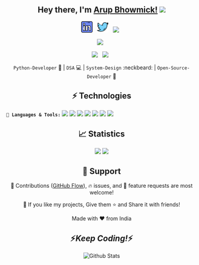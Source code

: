 <h2 align="center">Hey there, I'm <a href="https://bit.ly/arup-resume">Arup Bhowmick!</a> <img src="https://media.giphy.com/media/hvRJCLFzcasrR4ia7z/giphy.gif" width="25px"> </h2>

<p align='center'>
<a href="https://www.linkedin.com/in/arupbhowmick/"><img height="30" src="https://raw.githubusercontent.com/8bithemant/8bithemant/master/linkedin.png?raw=true"></a>&nbsp;&nbsp;
<a href="https://twitter.com/0xStryK3R"><img height="30" src="https://raw.githubusercontent.com/8bithemant/8bithemant/master/twitter.png?raw=true"></a>&nbsp;&nbsp;
<a href="mailto:arupbhowmick007@email.com"><img height="30" src="https://user-images.githubusercontent.com/29790345/184528214-8f168ffd-5a4c-4d30-8d6b-917568924fbb.png?raw=true"></a>&nbsp;&nbsp;
 </p>

<div align="center">
<p align="center">
<a href="https://github.com/0xStryK3R/0xStrK3R/commitsR"><img src="https://img.shields.io/github/last-commit/0xStryK3R/0xStryK3R/main?label=Last%20updated&style=flat"></a>&nbsp;&nbsp;

<p align="center">
<a href="https://visitor-badge.glitch.me/#docs"><img src="https://visitor-badge.glitch.me/badge?page_id=0xStryK3R.0xStryK3R"></a>&nbsp;&nbsp;
<a href="https://wakatime.com/@b77600ce-fa6c-4fd4-8e13-bd0c94578ebc"><img src="https://wakatime.com/badge/user/b77600ce-fa6c-4fd4-8e13-bd0c94578ebc.svg"></a>&nbsp;&nbsp; 
</p>

`Python-Developer` 🐍 | `DSA` 💻 | `System-Design` :neckbeard: | `Open-Source-Developer` 🚀


</div>

<h2 align="center">⚡ Technologies</h2>

**`🔨 Languages & Tools:`**
<img src='https://cdn.jsdelivr.net/gh/devicons/devicon/icons/python/python-original.svg' height="24">
<img src='https://cdn.jsdelivr.net/gh/devicons/devicon/icons/java/java-original.svg' height="24">
<img src='https://cdn.jsdelivr.net/gh/devicons/devicon/icons/postgresql/postgresql-original.svg' height="24">
<img src='https://cdn.jsdelivr.net/gh/devicons/devicon/icons/mysql/mysql-original.svg' height="24">
<img src='https://cdn.jsdelivr.net/gh/devicons/devicon/icons/mongodb/mongodb-original.svg' height="24">
<img src='https://cdn.jsdelivr.net/gh/devicons/devicon/icons/git/git-original.svg' height="24">
<img src='https://cdn.jsdelivr.net/gh/devicons/devicon/icons/bash/bash-original.svg' height="24">

<h2 align="center"> 📈 Statistics </h2>
<p align="center">
<img width="48%" src="https://github-readme-stats.vercel.app/api?username=0xStryK3R&show_icons=true&count_private=true&theme=tokyonight" />
<img width="48%" src="https://github-readme-streak-stats.herokuapp.com/?user=0xStryK3R&theme=tokyonight" />
</p>

<h2 align="center">🤝 Support</h2>

<p align="center">🎀 Contributions (<a href="https://guides.github.com/introduction/flow" title="GitHub flow">GitHub Flow</a>), 🔥 issues, and 🥮 feature requests are most welcome!</p>
<p align="center">💙 If you like my projects, Give them ⭐ and Share it with friends!</p>
<p align="center">Made with ❤️ from India</p>


<h2 align='center'>⚡️<i>Keep Coding!</i>⚡️</h2>

<p align="center">
<img src="https://raw.githubusercontent.com/mayhemantt/mayhemantt/Update/svg/Bottom.svg" alt="Github Stats" />
</p>
